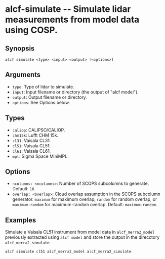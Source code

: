 
alcf-simulate -- Simulate lidar measurements from model data using COSP.
=============

Synopsis
--------

    alcf simulate <type> <input> <output> [<options>]

Arguments
---------

- `type`: Type of lidar to simulate.
- `input`: Input filename or directory (the output of "alcf model").
- `output`: Output filename or directory.
- `options`: See Options below.

Types
-----

- `caliop`: CALIPSO/CALIOP.
- `chm15k`: Lufft CHM 15k.
- `cl31`: Vaisala CL31.
- `cl51`: Vaisala CL51.
- `cl61`: Vaisala CL61.
- `mpl`: Sigma Space MiniMPL.

Options
-------

- `ncolumns: <ncolumns>`: Number of SCOPS subcolumns to generate. Default: `10`.
- `overlap: <overlap>`: Cloud overlap assumption in the SCOPS subcolumn generator. `maximum` for maximum overlap, `random` for random overlap, or `maximum-random` for maximum-random overlap. Default: `maximum-random`.

Examples
--------

Simulate a Vaisala CL51 instrument from model data in `alcf_merra2_model` previously extracted using `alcf model` and store the output in the direcctory `alcf_merra2_simulate`.

    alcf simulate cl51 alcf_merra2_model alcf_merra2_simulate
	